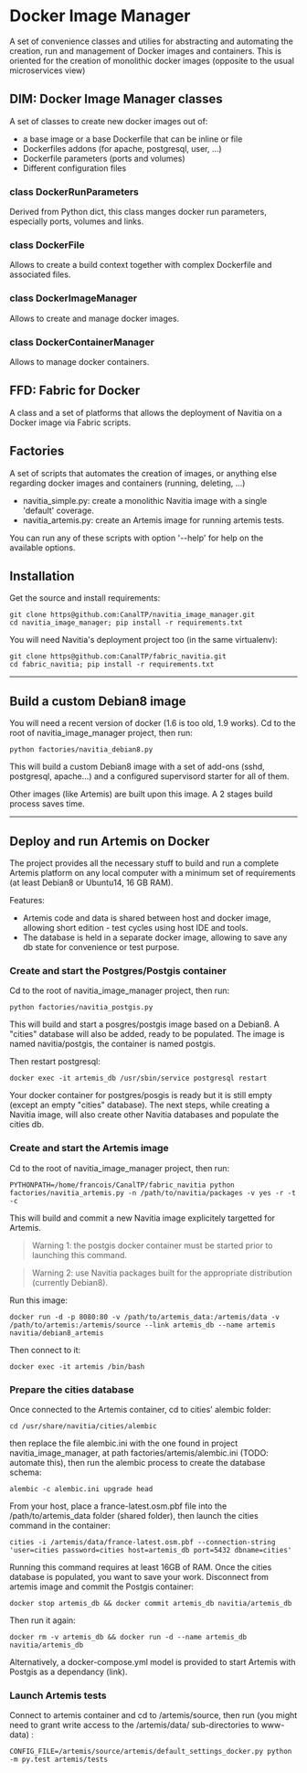 

# Docker Image Manager

A set of convenience classes and utilies for abstracting
and automating the creation, run and management of Docker images and containers.
This is oriented for the creation of monolithic docker images (opposite to the usual
microservices view)


## DIM: Docker Image Manager classes

A set of classes to create new docker images out of:

 - a base image or a base Dockerfile that can be inline or file
 - Dockerfiles addons (for apache, postgresql, user, ...)
 - Dockerfile parameters (ports and volumes)
 - Different configuration files

### class DockerRunParameters

Derived from Python dict, this class manges docker run parameters, especially ports, volumes and links.

### class DockerFile

Allows to create a build context together with complex Dockerfile and associated files.

### class DockerImageManager

Allows to create and manage docker images.

### class DockerContainerManager

Allows to manage docker containers.


## FFD: Fabric for Docker

A class and a set of platforms that allows the deployment of Navitia on a Docker image via Fabric scripts.


## Factories

A set of scripts that automates the creation of images, or anything else regarding docker images and containers (running, deleting, ...)

 - navitia_simple.py: create a monolithic Navitia image with a single 'default' coverage.
 - navitia_artemis.py: create an Artemis image for running artemis tests.

You can run any of these scripts with option '--help' for help on the available options.


## Installation

Get the source and install requirements:

    git clone https@github.com:CanalTP/navitia_image_manager.git
    cd navitia_image_manager; pip install -r requirements.txt

You will need Navitia's deployment project too (in the same virtualenv):

    git clone https@github.com:CanalTP/fabric_navitia.git
    cd fabric_navitia; pip install -r requirements.txt


----------


## Build a custom Debian8 image

You will need a recent version of docker (1.6 is too old, 1.9 works).
Cd to the root of navitia_image_manager project, then run:

    python factories/navitia_debian8.py

This will build a custom Debian8 image with a set of add-ons (sshd, postgresql, apache...) and a configured supervisord starter for all of them.

Other images (like Artemis) are built upon this image. A 2 stages build process saves time.

----------


## Deploy and run Artemis on Docker

The project provides all the necessary stuff to build and run a complete Artemis platform on any local computer with a minimum set of requirements (at least Debian8 or Ubuntu14, 16 GB RAM).

Features:

 - Artemis code and data is shared between host and docker image,
   allowing short edition - test cycles using host IDE and tools.
 - The database is held in a separate docker image, allowing to save any
   db state for convenience or test purpose.

### Create and start the Postgres/Postgis container

Cd to the root of navitia_image_manager project, then run:

    python factories/navitia_postgis.py

This will build and start a posgres/postgis image based on a Debian8. A "cities" database will also be added, ready to be populated. The image is named navitia/postgis, the container is named postgis.

Then restart postgresql:

    docker exec -it artemis_db /usr/sbin/service postgresql restart

Your docker container for postgres/posgis is ready but it is still empty (except an empty "cities" database).
The next steps, while creating a Navitia image, will also create other Navitia databases and populate the cities db.

### Create and start the Artemis image

Cd to the root of navitia_image_manager project, then run:

    PYTHONPATH=/home/francois/CanalTP/fabric_navitia python factories/navitia_artemis.py -n /path/to/navitia/packages -v yes -r -t -c

This will build and commit a new Navitia image explicitely targetted for Artemis.

> Warning 1: the postgis docker container must be started prior to launching this command.

> Warning 2: use Navitia packages built for the appropriate distribution (currently Debian8).

Run this image:

    docker run -d -p 8080:80 -v /path/to/artemis_data:/artemis/data -v /path/to/artemis:/artemis/source --link artemis_db --name artemis navitia/debian8_artemis

Then connect to it:

    docker exec -it artemis /bin/bash

### Prepare the cities database

Once connected to the Artemis container, cd to cities' alembic folder:

    cd /usr/share/navitia/cities/alembic

then replace the file alembic.ini with the one found in project navitia_image_manager, at path factories/artemis/alembic.ini (TODO: automate this), then run the alembic process to create the database schema:

    alembic -c alembic.ini upgrade head

From your host, place a france-latest.osm.pbf file into the /path/to/artemis_data folder (shared folder), then launch the cities command in the container:

    cities -i /artemis/data/france-latest.osm.pbf --connection-string 'user=cities password=cities host=artemis_db port=5432 dbname=cities'

Running this command requires at least 16GB of RAM. Once the cities database is populated, you want to save your work. Disconnect from artemis image and commit the Postgis container:

    docker stop artemis_db && docker commit artemis_db navitia/artemis_db

Then run it again:

    docker rm -v artemis_db && docker run -d --name artemis_db  navitia/artemis_db

Alternatively, a docker-compose.yml model is provided to start Artemis with Postgis as a dependancy (link).

### Launch Artemis tests

Connect to artemis container and cd to /artemis/source, then run (you might need to grant write access to the /artemis/data/ sub-directories to www-data) :

    CONFIG_FILE=/artemis/source/artemis/default_settings_docker.py python -m py.test artemis/tests

